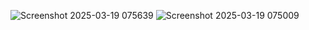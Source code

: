 ![Screenshot 2025-03-19 075639](https://github.com/user-attachments/assets/85b05798-598d-45ac-ab7e-ff58b9fdf8a7)
![Screenshot 2025-03-19 075009](https://github.com/user-attachments/assets/f3abb569-ff36-41cb-b55f-5001a46700d9)


